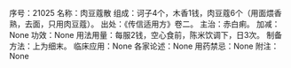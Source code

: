 序号：21025
名称：肉豆蔻散
组成：诃子4个，木香1钱，肉豆蔻6个（用面煨香熟，去面，只用肉豆蔻）。
出处：《传信适用方》卷二。
主治：赤白痢。
加减：None
功效：None
用法用量：每服2钱，空心食前，陈米饮调下，日3次。
制备方法：上为细末。
临床应用：None
各家论述：None
用药禁忌：None
附注：None
